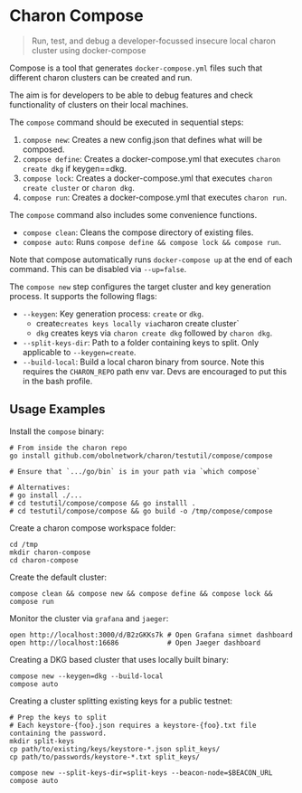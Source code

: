 # Charon Compose

> Run, test, and debug a developer-focussed insecure local charon cluster using docker-compose

Compose is a tool that generates `docker-compose.yml` files such that different charon clusters can be created and run.

The aim is for developers to be able to debug features and check functionality of clusters on their local machines.

The `compose` command should be executed in sequential steps:
 1. `compose new`: Creates a new config.json that defines what will be composed.
 2. `compose define`: Creates a docker-compose.yml that executes `charon create dkg` if keygen==dkg.
 3. `compose lock`: Creates a docker-compose.yml that executes `charon create cluster` or `charon dkg`.
 4. `compose run`: Creates a docker-compose.yml that executes `charon run`.

The `compose` command also includes some convenience functions.
- `compose clean`: Cleans the compose directory of existing files.
- `compose auto`: Runs `compose define && compose lock && compose run`.

Note that compose automatically runs `docker-compose up` at the end of each command. This can be disabled via `--up=false`.

The `compose new` step configures the target cluster and key generation process. It supports the following flags:
 - `--keygen`: Key generation process: `create` or `dkg`.
   - create` creates keys locally via `charon create cluster`
   - `dkg` creates keys via `charon create dkg` followed by `charon dkg`.
 - `--split-keys-dir`: Path to a folder containing keys to split. Only applicable to `--keygen=create`.
 - `--build-local`: Build a local charon binary from source. Note this requires the `CHARON_REPO` path env var. Devs are encouraged to put this in the bash profile.

## Usage Examples

Install the `compose` binary:
```
# From inside the charon repo
go install github.com/obolnetwork/charon/testutil/compose/compose

# Ensure that `.../go/bin` is in your path via `which compose`

# Alternatives:
# go install ./...
# cd testutil/compose/compose && go installl .
# cd testutil/compose/compose && go build -o /tmp/compose/compose
```

Create a charon compose workspace folder:
```
cd /tmp
mkdir charon-compose
cd charon-compose
```

Create the default cluster:
```
compose clean && compose new && compose define && compose lock && compose run
```

Monitor the cluster via `grafana` and `jaeger`:
```
open http://localhost:3000/d/B2zGKKs7k # Open Grafana simnet dashboard
open http://localhost:16686            # Open Jaeger dashboard
```

Creating a DKG based cluster that uses locally built binary:
```
compose new --keygen=dkg --build-local
compose auto
```

Creating a cluster splitting existing keys for a public testnet:
```
# Prep the keys to split
# Each keystore-{foo}.json requires a keystore-{foo}.txt file containing the password.
mkdir split-keys
cp path/to/existing/keys/keystore-*.json split_keys/
cp path/to/passwords/keystore-*.txt split_keys/

compose new --split-keys-dir=split-keys --beacon-node=$BEACON_URL
compose auto
```
